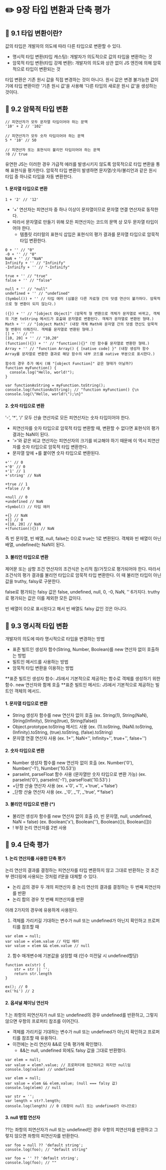 # ✏️ 9장 타입 변환과 단축 평가

## 📌 9.1 타입 변환이란?

값의 타입은 개발자의 의도에 따라 다른 타입으로 변환할 수 있다.

- 명시적 타입 변환(타입 캐스팅): 개발자가 의도적으로 값의 타입을 변환하는 것
- 암묵적 타입 변환(타입 강제 변환): 개발자의 의도와 상관 없이 JS 엔진에 의해 암묵적으로 타입이 변환되는 것

타입 변환은 기존 원시 값을 직접 변경하는 것이 아니다.
원시 값은 변경 불가능한 값이기에 타입 변환이란 '기존 원시 값'을 사용해 '다른 타입의 새로운 원시 값'을 생성하는 것이다.

## 📌 9.2 암묵적 타입 변환

```
// 피연산자가 모두 문자열 타입이어야 하는 문맥
'10' + 2 // '102'

// 피연산자가 모두 숫자 타입이어야 하는 문맥
5 * '10' // 50

// 피연산자 또는 표현식이 불리언 타입이어야 하는 문맥
!0 // true
```

유연한 JS는 이러한 경우 가급적 에러를 발생시키지 않도록 암묵적으로 타입 변환을 통해 표현식을 평가한다.
암묵적 타입 변환이 발생하면 문자열/숫자/불리언과 같은 원시 타입 중 하나로 타입을 자동 변환한다.

#### 1. 문자열 타입으로 변환

```
1 + '2' // '12'
```

- '+' 연산자는 피연산자 중 하나 이상이 문자열이므로 문자열 연결 연산자로 동작한다.
- 따라서 문자열로 만들기 위해 모든 피연산자는 코드의 문맥 상 모두 문자열 타입이어야 한다.
  - 템플릿 리터럴의 표현식 삽입은 표현식의 평가 결과를 문자열 타입으로 암묵적 타입 변환한다.

```
0 + '' // "0"
-0 + '' // "0"
NaN + '' // "NaN"
Infinify + '' // "Infinify"
-Infinify + '' // "-Infinify"

true + '' // "true"
false + '' // "false"

null + '' // "null"
undefined + '' // "undefined"
(Symbol()) + '' // 타입 에러 (심볼은 다른 자료형 간의 덧셈 연산이 불가하다. 암묵적으로 형 변환이 되지 않는다.)

({}) + '' // "[object Object]" (암묵적 형 변환으로 객체가 문자열로 바뀌고, 객체의 기본 toString 메서드가 호출돼 문자열로 변환된다. 객체가 문자열로 변환된 형태.)
Math + '' // "[object Math]" (내장 객체 Math와 문자열 간의 덧셈 연산도 암묵적 형 변환이 이뤄진다. 객체를 문자열로 변환된 형태.)
[] + '' // ""
[10, 20] + '' // "10,20"
(function(){}) + '' // "function(){}" (빈 함수를 문자열로 변환한 형태.)
Array + '' // "function Array() { [native code] }" (내장 생성자 함수 Array를 문자열로 변환한 결과로 해당 함수의 내부 코드를 native 부분으로 표시한다.)

함수의 경우 추가 예시 (왜 "[object Function]" 같은 형태가 아닐까?)
function myFunction() {
  console.log("Hello, world!");
}

var functionAsString = myFunction.toString();
console.log(functionAsString); // "function myFunction() {\n  console.log(\"Hello, world!\");\n}"

```

#### 2. 숫자 타입으로 변환

'-', '\*', '/' 모두 산술 연산자로 모든 피연산자는 숫자 타입이어야 한다.

- 피연산자를 숫자 타입으로 암묵적 타입 변환할 때, 변환할 수 없다면 표현식의 평가 결과는 NaN이 된다.
- '>'와 같은 비교 연산자는 피연산자의 크기를 비교해야 하기 때문에 이 역시 피연산자를 숫자 타입으로 암묵적 타입 변환한다.
- 문자열 앞에 +를 붙이면 숫자 타입으로 변환된다.

```
+'' // 0
+'0' // 0
+'1' // 1
+'string' // NaN

+true // 1
+false // 0

+null // 0
+undefined // NaN
+Symbol() // 타입 에러

+{} // NaN
+[] // 0
+[10, 20] // NaN
+(function(){}) // NaN
```

즉 빈 문자열, 빈 배열, null, false는 0으로 true는 1로 변환된다.
객체와 빈 배열이 아닌 배열, undefined는 NaN이 된다.

#### 3. 불리언 타입으로 변환

제어문 또는 삼항 조건 연산자의 조건식은 논리적 참/거짓으로 평가되어야 한다.
따라서 조건식의 평가 결과를 불리언 타입으로 암묵적 타입 변환한다.
이 때 불리언 타입이 아닌 값을 truthy, falsy로 구분한다.

false로 평가되는 falsy 값은 false, undefined, null, 0, -0, NaN, '' 6가지다.
truthy로 평가되는 값은 이를 제외한 모든 값이다.

빈 배열이 0으로 표시된다고 해서 빈 배열도 falsy 값인 것은 아니다.

## 📌 9.3 명시적 타입 변환

개발자의 의도에 따라 명시적으로 타입을 변경하는 방법

- 표준 빌트인 생성자 함수(String, Number, Boolean)를 new 연산자 없이 호출하는 방법
- 빌트인 메서드를 사용하는 방법
- 암묵적 타입 변환을 이용하는 방법

**표준 빌트인 생성자 함수: JS에서 기본적으로 제공하는 함수로 객체를 생성하기 위한 함수. new 연산자와 함께 호출
**표준 빌트인 메서드: JS에서 기본적으로 제공하는 빌트인 객체의 메서드.

#### 1. 문자열 타입으로 변환

- String 생성자 함수를 new 연산자 없이 호출
  (ex. String(1), String(NaN), String(Infinity), String(true), String(false))
- Object.prototype.toString 메서드 사용
  (ex. (1).toString, (NaN).toString, (Infinity).toString, (true).toString, (false).toString)
- 문자열 연결 연산자 사용
  (ex. 1+'', NaN+'', Infinity+'', true+'', false+'')

#### 2. 숫자 타입으로 변환

- Number 생성자 함수를 new 연산자 없이 호출
  (ex. Number('0'), Number('-1'), Number('10.53'))
- parseInt, parseFloat 함수 사용 (문자열만 숫자 타입으로 변환 가능)
  (ex. parseInt('0'), parseInt('-1'), parseFloat('10.53') )
- +단항 산술 연산자 사용
  (ex. +'0', +'1', +'true', +'false')
- _단항 산술 연산자 사용
  (ex. _'0', _'1', _'true', \*'false')

#### 3. 불리언 타입으로 변환 (\*)

- 불리언 생성자 함수를 new 연산자 없이 호출 (0, 빈 문자열, null, undefined, NaN = false)
  (ex. Boolean('x'), Boolean(''), Boolean({}), Boolean([]))
- ! 부정 논리 연산자를 2번 사용

## 📌 9.4 단축 평가

#### 1. 논리 연산자를 사용한 단축 평가

논리 연산의 결과를 결정하는 피연산자를 타입 변환하지 않고 그대로 반환하는 것
조건부 렌더링에 사용되는 것처럼 if문을 대체할 수 있다.

- 논리 곱의 경우 두 개의 피연산자 중 논리 연산의 결과를 결정하는 두 번째 피연산자를 반환
- 논리 합의 경우 첫 번째 피연산자를 반환

아래 2가지의 경우에 유용하게 사용된다.

1. 객체를 가리키길 기대하는 변수가 null 또는 undefined가 아닌지 확인하고 프로퍼티를 참조할 때

```
var elem = null;
var value = elem.value // 타입 에러
var value = elem && elem.value // null
```

2. 함수 매개변수에 기본값을 설정할 때 (인수 미전달 시 undefined할당)

```
function ex(str) {
    str = str || '';
    return str.length
}

ex(); // 0
ex('hi') // 2
```

#### 2. 옵셔널 체이닝 연산자

?.는 좌항의 피연산자가 null 또는 undefined의 경우 undefined를 반환하고, 그렇지 않으면 우항의 프로퍼티 참조를 이어간다.

- 객체를 가리키길 기대하는 변수가 null 또는 undefined가 아닌지 확인하고 프로퍼티를 참조할 때 유용하다.
- 이전에는 논리 연산자 &&로 단축 평가해 확인했다.
  - &&는 null, undefined 외에도 falsy 값을 그대로 반환했다.

```
var elem = null;
var value = elem?.value; // 프로퍼티에 접근하려고 하지만 null임
console.log(value) // undefined

var elem = null;
var value = elem && elem.value; (null === falsy 값)
console.log(elem) // null

var str = '';
var length = str?.length;
console.log(length) // 0 (좌항이 null 또는 undefined가 아니므로)
```

#### 3. null 병합 연산자

??는 좌항의 피연산자가 null 또는 undefined인 경우 우항의 피연산자를 반환하고 그렇지 않으면 좌항의 피연산자를 반환한다.

```
var foo = null ?? 'default string';
console.log(foo); // "default string"

var foo = '' ?? 'default string';
console.log(foo); // ""
```
